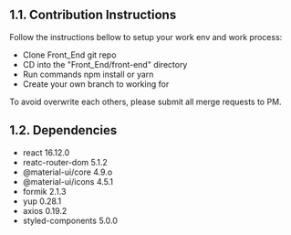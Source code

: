 
1.1. Contribution Instructions
------------------------------
Follow the instructions bellow to setup your work env and work process:

- Clone Front_End git repo
- CD into the "Front_End/front-end" directory
- Run commands npm install or yarn 
- Create your own branch to working for

To avoid overwrite each others, please submit all merge requests to PM.

1.2. Dependencies 
------------------
- react 16.12.0
- reatc-router-dom 5.1.2
- @material-ui/core 4.9.o
- @material-ui/icons 4.5.1
- formik 2.1.3
- yup 0.28.1
- axios 0.19.2
- styled-components 5.0.0